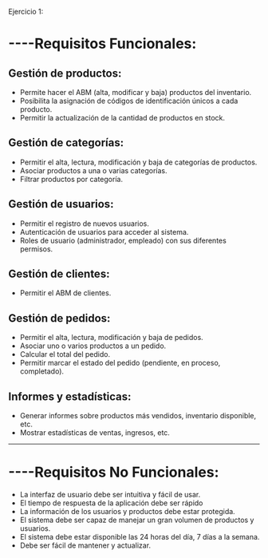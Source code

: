 Ejercicio 1:
# ----Requisitos Funcionales:
## Gestión de productos:
- Permite hacer el ABM (alta, modificar y baja) productos del inventario.
- Posibilita la asignación de códigos de identificación únicos a cada producto.
- Permitir la actualización de la cantidad de productos en stock.

## Gestión de categorías:
- Permitir el alta, lectura, modificación y baja de categorías de productos.
- Asociar productos a una o varias categorías.
- Filtrar productos por categoría.

## Gestión de usuarios:
- Permitir el registro de nuevos usuarios.
- Autenticación de usuarios para acceder al sistema.
- Roles de usuario (administrador, empleado) con sus diferentes permisos.

## Gestión de clientes:
- Permitir el ABM de clientes.

## Gestión de pedidos:
- Permitir el alta, lectura, modificación y baja de pedidos.
- Asociar uno o varios productos a un pedido.
- Calcular el total del pedido.
- Permitir marcar el estado del pedido (pendiente, en proceso, completado).

## Informes y estadísticas:
- Generar informes sobre productos más vendidos, inventario disponible, etc.
- Mostrar estadísticas de ventas, ingresos, etc.

------------------------------------------------------------------------------
# ----Requisitos No Funcionales:
- La interfaz de usuario debe ser intuitiva y fácil de usar.
- El tiempo de respuesta de la aplicación debe ser rápido
- La información de los usuarios y productos debe estar protegida.
- El sistema debe ser capaz de manejar un gran volumen de productos y usuarios.
- El sistema debe estar disponible las 24 horas del día, 7 días a la semana.
- Debe ser fácil de mantener y actualizar.


